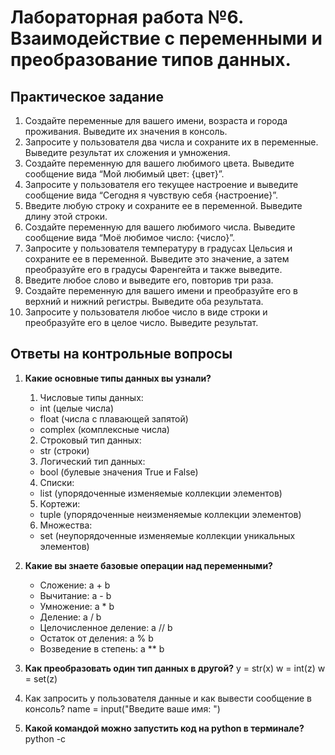 # Лабораторная работа №6. Взаимодействие с переменными и преобразование типов данных.

## Практическое задание
1. Создайте переменные для вашего имени, возраста и города проживания. Выведите их значения в консоль.
2. Запросите у пользователя два числа и сохраните их в переменные. Выведите результат их сложения и умножения.
3. Создайте переменную для вашего любимого цвета. Выведите сообщение вида “Мой любимый цвет: {цвет}”.
4. Запросите у пользователя его текущее настроение и выведите сообщение вида “Сегодня я чувствую себя {настроение}”.
5. Введите любую строку и сохраните ее в переменной. Выведите длину этой строки.
6. Создайте переменную для вашего любимого числа. Выведите сообщение вида “Моё любимое число: {число}”.
7. Запросите у пользователя температуру в градусах Цельсия и сохраните ее в переменной. Выведите это значение, а затем преобразуйте его в градусы Фаренгейта и также выведите.
8. Введите любое слово и выведите его, повторив три раза.
9. Создайте переменную для вашего имени и преобразуйте его в верхний и нижний регистры. Выведите оба результата.
10. Запросите у пользователя любое число в виде строки и преобразуйте его в целое число. Выведите результат.

## Ответы на контрольные вопросы
1. **Какие основные типы данных вы узнали?**
    1. Числовые типы данных:
   - int (целые числа)
   - float (числа с плавающей запятой)
   - complex (комплексные числа)

    2. Строковый тип данных:
   - str (строки)

    3. Логический тип данных:
   - bool (булевые значения True и False)

    4. Списки:
   - list (упорядоченные изменяемые коллекции элементов)

    5. Кортежи:
   - tuple (упорядоченные неизменяемые коллекции элементов)

    6. Множества:
   - set (неупорядоченные изменяемые коллекции уникальных элементов)

2. **Какие вы знаете базовые операции над переменными?**
   - Сложение: a + b
   - Вычитание: a - b
   - Умножение: a * b
   - Деление: a / b
   - Целочисленное деление: a // b
   - Остаток от деления: a % b
   - Возведение в степень: a ** b

3. **Как преобразовать один тип данных в другой?**
   y = str(x)
   w = int(z)
   w = set(z)

4. Как запросить у пользователя данные и как вывести сообщение в консоль?
name = input("Введите ваше имя: ")

5. **Какой командой можно запустить код на python в терминале?**
python -c